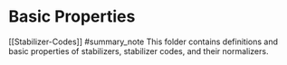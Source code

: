# Basic Properties
[[Stabilizer-Codes]] #summary_note 
This folder contains definitions and basic properties of stabilizers, stabilizer codes, and their normalizers.